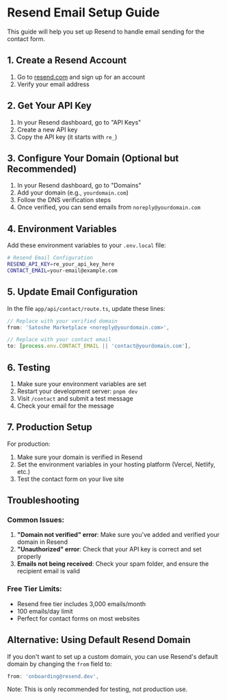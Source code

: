 # Resend Email Setup Guide

This guide will help you set up Resend to handle email sending for the contact form.

## 1. Create a Resend Account

1. Go to [resend.com](https://resend.com) and sign up for an account
2. Verify your email address

## 2. Get Your API Key

1. In your Resend dashboard, go to "API Keys"
2. Create a new API key
3. Copy the API key (it starts with `re_`)

## 3. Configure Your Domain (Optional but Recommended)

1. In your Resend dashboard, go to "Domains"
2. Add your domain (e.g., `yourdomain.com`)
3. Follow the DNS verification steps
4. Once verified, you can send emails from `noreply@yourdomain.com`

## 4. Environment Variables

Add these environment variables to your `.env.local` file:

```bash
# Resend Email Configuration
RESEND_API_KEY=re_your_api_key_here
CONTACT_EMAIL=your-email@example.com
```

## 5. Update Email Configuration

In the file `app/api/contact/route.ts`, update these lines:

```typescript
// Replace with your verified domain
from: 'Satoshe Marketplace <noreply@yourdomain.com>',

// Replace with your contact email
to: [process.env.CONTACT_EMAIL || 'contact@yourdomain.com'],
```

## 6. Testing

1. Make sure your environment variables are set
2. Restart your development server: `pnpm dev`
3. Visit `/contact` and submit a test message
4. Check your email for the message

## 7. Production Setup

For production:

1. Make sure your domain is verified in Resend
2. Set the environment variables in your hosting platform (Vercel, Netlify, etc.)
3. Test the contact form on your live site

## Troubleshooting

### Common Issues:

1. **"Domain not verified" error**: Make sure you've added and verified your domain in Resend
2. **"Unauthorized" error**: Check that your API key is correct and set properly
3. **Emails not being received**: Check your spam folder, and ensure the recipient email is valid

### Free Tier Limits:

- Resend free tier includes 3,000 emails/month
- 100 emails/day limit
- Perfect for contact forms on most websites

## Alternative: Using Default Resend Domain

If you don't want to set up a custom domain, you can use Resend's default domain by changing the `from` field to:

```typescript
from: 'onboarding@resend.dev',
```

Note: This is only recommended for testing, not production use.
